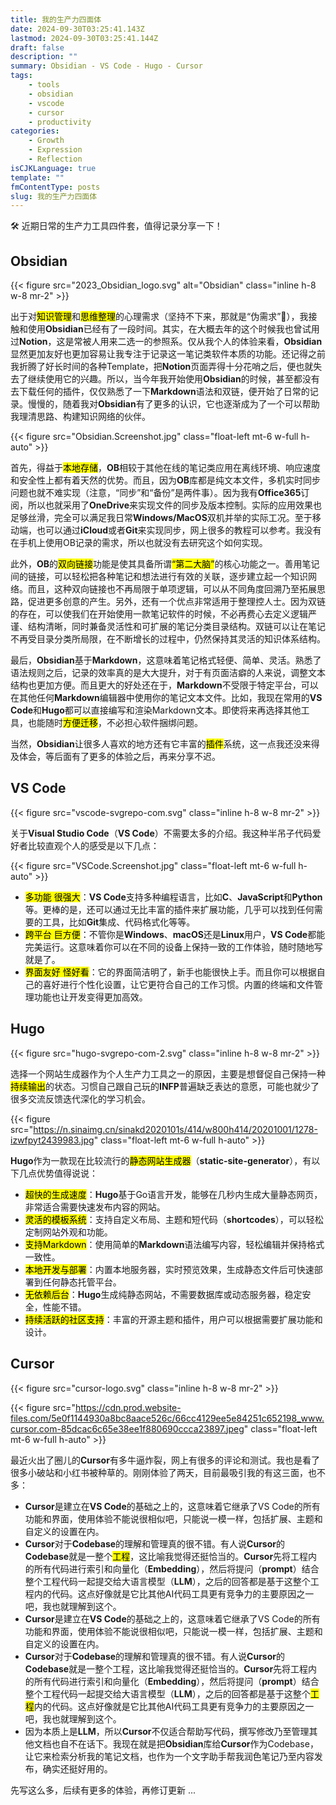 ```yaml
---
title: 我的生产力四面体
date: 2024-09-30T03:25:41.143Z
lastmod: 2024-09-30T03:25:41.144Z
draft: false
description: ""
summary: Obsidian - VS Code - Hugo - Cursor
tags:
    - tools
    - obsidian
    - vscode
    - cursor
    - productivity
categories:
    - Growth
    - Expression
    - Reflection
isCJKLanguage: true
template: ""
fmContentType: posts
slug: 我的生产力四面体
---
```


🛠️ 近期日常的生产力工具四件套，值得记录分享一下！

## **Obsidian**

{{< figure src="2023_Obsidian_logo.svg" alt="Obsidian" class="inline h-8 w-8 mr-2" >}}

出于对<mark>知识管理</mark>和<mark>思维整理</mark>的心理需求（坚持不下来，那就是“伪需求”:hand_over_mouth:），我接触和使用**Obsidian**已经有了一段时间。其实，在大概去年的这个时候我也曾试用过**Notion**，这是常被人用来二选一的参照系。仅从我个人的体验来看，**Obsidian**显然更加友好也更加容易让我专注于记录这一笔记类软件本质的功能。还记得之前我折腾了好长时间的各种Template，把**Notion**页面弄得十分花哨之后，便也就失去了继续使用它的兴趣。所以，当今年我开始使用**Obsidian**的时候，甚至都没有去下载任何的插件，仅仅熟悉了一下**Markdown**语法和双链，便开始了日常的记录。慢慢的，随着我对**Obsidian**有了更多的认识，它也逐渐成为了一个可以帮助我理清思路、构建知识网络的伙伴。

{{< figure src="Obsidian.Screenshot.jpg" class="float-left mt-6 w-full h-auto" >}}

首先，得益于<mark>本地存储</mark>，**OB**相较于其他在线的笔记类应用在离线环境、响应速度和安全性上都有着天然的优势。而且，因为**OB**库都是纯文本文件，多机实时同步问题也就不难实现（注意，“同步”和“备份”是两件事）。因为我有**Office365**订阅，所以也就采用了**OneDrive**来实现文件的同步及版本控制。实际的应用效果也足够丝滑，完全可以满足我日常**Windows/MacOS**双机并举的实际工况。至于移动端，也可以通过**iCloud**或者**Git**来实现同步，网上很多的教程可以参考。我没有在手机上使用OB记录的需求，所以也就没有去研究这个如何实现。

此外，**OB**的<mark>双向链接</mark>功能是使其具备所谓<mark>“第二大脑”</mark>的核心功能之一。善用笔记间的链接，可以轻松把各种笔记和想法进行有效的关联，逐步建立起一个知识网络。而且，这种双向链接也不再局限于单项逻辑，可以从不同角度回溯乃至拓展思路，促进更多创意的产生。另外，还有一个优点非常适用于整理控人士。因为双链的存在，可以使我们在开始使用一款笔记软件的时候，不必再费心去定义逻辑严谨、结构清晰，同时兼备灵活性和可扩展的笔记分类目录结构。双链可以让在笔记不再受目录分类所局限，在不断增长的过程中，仍然保持其灵活的知识体系结构。

最后，**Obsidian**基于**Markdown**，这意味着笔记格式轻便、简单、灵活。熟悉了语法规则之后，记录的效率真的是大大提升，对于有页面洁癖的人来说，调整文本结构也更加方便。而且更大的好处还在于，**Markdown**不受限于特定平台，可以在其他任何**Markdown**编辑器中使用你的笔记文本文件。比如，我现在常用的**VS Code**和**Hugo**都可以直接编写和渲染Markdown文本。即使将来再选择其他工具，也能随时<mark>方便迁移</mark>，不必担心软件捆绑问题。

当然，**Obsidian**让很多人喜欢的地方还有它丰富的<mark>插件</mark>系统，这一点我还没来得及体会，等后面有了更多的体验之后，再来分享不迟。

## **VS Code**

{{< figure src="vscode-svgrepo-com.svg" class="inline h-8 w-8 mr-2" >}}

关于**Visual Studio Code**（**VS Code**）不需要太多的介绍。我这种半吊子代码爱好者比较直观个人的感受是以下几点：

{{< figure src="VSCode.Screenshot.jpg" class="float-left mt-6 w-full h-auto" >}}

- <mark>多功能 很强大</mark>：**VS Code**支持多种编程语言，比如**C**、**JavaScript**和**Python**等。更棒的是，还可以通过无比丰富的插件来扩展功能，几乎可以找到任何需要的工具，比如**Git**集成、代码格式化等等。
- <mark>跨平台 巨方便</mark>：不管你是**Windows**、**macOS**还是**Linux**用户，**VS Code**都能完美运行。这意味着你可以在不同的设备上保持一致的工作体验，随时随地写就是了。
- <mark>界面友好 怪好看</mark>：它的界面简洁明了，新手也能很快上手。而且你可以根据自己的喜好进行个性化设置，让它更符合自己的工作习惯。内置的终端和文件管理功能也让开发变得更加高效。

## **Hugo**

{{< figure src="hugo-svgrepo-com-2.svg" class="inline h-8 w-8 mr-2" >}}

选择一个网站生成器作为个人生产力工具之一的原因，主要是想督促自己保持一种<mark>持续输出</mark>的状态。习惯自己跟自己玩的**INFP**普遍缺乏表达的意愿，可能也就少了很多交流反馈迭代深化的学习机会。

{{< figure src="https://n.sinaimg.cn/sinakd2020101s/414/w800h414/20201001/1278-izwfpyt2439983.jpg" class="float-left mt-6 w-full h-auto" >}}

**Hugo**作为一款现在比较流行的<mark>静态网站生成器</mark>（**static-site-generator**），有以下几点优势值得说说：

- <mark>超快的生成速度</mark>：**Hugo**基于Go语言开发，能够在几秒内生成大量静态网页，非常适合需要快速发布内容的网站。
- <mark>灵活的模板系统</mark>：支持自定义布局、主题和短代码（**shortcodes**），可以轻松定制网站外观和功能。
- <mark>支持Markdown</mark>：使用简单的**Markdown**语法编写内容，轻松编辑并保持格式一致性。
- <mark>本地开发与部署</mark>：内置本地服务器，实时预览效果，生成静态文件后可快速部署到任何静态托管平台。
- <mark>无依赖后台</mark>：**Hugo**生成纯静态网站，不需要数据库或动态服务器，稳定安全，性能不错。
- <mark>持续活跃的社区支持</mark>：丰富的开源主题和插件，用户可以根据需要扩展功能和设计。

## **Cursor**

{{< figure src="cursor-logo.svg" class="inline h-8 w-8 mr-2" >}}

{{< figure src="https://cdn.prod.website-files.com/5e0f1144930a8bc8aace526c/66cc4129ee5e84251c652198_www.cursor.com-85dcac6c65e38ee1f880690ccca23897.jpeg" class="float-left mt-6 w-full h-auto" >}}

最近火出了圈儿的**Cursor**有多牛逼炸裂，网上有很多的评论和测试。我也是看了很多小破站和小红书被种草的。刚刚体验了两天，目前最吸引我的有这三面，也不多：

- **Cursor**是建立在**VS Code**的基础之上的，这意味着它继承了VS Code的所有功能和界面，使用体验不能说很相似吧，只能说一模一样，包括扩展、主题和自定义的设置在内。
- **Cursor**对于**Codebase**的理解和管理真的很不错。有人说**Cursor**的**Codebase**就是一整个<mark>工程</mark>，这比喻我觉得还挺恰当的。**Cursor**先将工程内的所有代码进行索引和向量化（**Embedding**），然后将提问（**prompt**）结合整个工程代码一起提交给大语言模型（**LLM**），之后的回答都是基于这整个工程内的代码。这点好像就是它比其他AI代码工具更有竞争力的主要原因之一吧，我也就理解到这个。
- **Cursor**是建立在**VS Code**的基础之上的，这意味着它继承了VS Code的所有功能和界面，使用体验不能说很相似吧，只能说一模一样，包括扩展、主题和自定义的设置在内。
- **Cursor**对于**Codebase**的理解和管理真的很不错。有人说**Cursor**的**Codebase**就是一整个工程，这比喻我觉得还挺恰当的。**Cursor**先将工程内的所有代码进行索引和向量化（**Embedding**），然后将提问（**prompt**）结合整个工程代码一起提交给大语言模型（**LLM**），之后的回答都是基于这整个<mark>工程</mark>内的代码。这点好像就是它比其他AI代码工具更有竞争力的主要原因之一吧，我也就理解到这个。
- 因为本质上是**LLM**，所以**Cursor**不仅适合帮助写代码，撰写修改乃至管理其他文档也自不在话下。我现在就是把**Obsidian**库给**Cursor**作为Codebase，让它来检索分析我的笔记文档，也作为一个文字助手帮我润色笔记乃至内容发布，确实还挺好用的。

先写这么多，后续有更多的体验，再修订更新 ...
